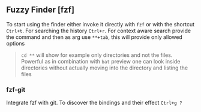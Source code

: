 ## Fuzzy Finder [fzf]

To start using the finder either invoke it directly with `fzf` or with the shortcut `Ctrl+t`.
For searching the history `Ctrl+r`.
For context aware search provide the command and then as arg use `**+tab`, this will provide only allowed options
> `cd **` will show for example only directories and not the files. Powerful as in combination with `bat` preview one can look inside directories without actually moving into the directory and listing the files

### fzf-git

Integrate fzf with git.
To discover the bindings and their effect `Ctrl+g ?`
